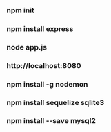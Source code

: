 ### npm init 

### npm install express 

### node app.js

### http://localhost:8080

### npm install -g nodemon 

### npm install sequelize sqlite3

### npm install --save mysql2